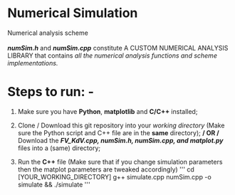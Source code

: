 # Numerical Simulation
Numerical analysis scheme <br><br>
***numSim.h*** and ***numSim.cpp*** constitute A CUSTOM NUMERICAL ANALYSIS LIBRARY that contains _all the numerical analysis functions and scheme implementations._

# Steps to run: -
  1. Make sure you have **Python**, **matplotlib** and **C/C++** installed;
     
  2. Clone / Download this git repository into your _working directory_ (Make sure the Python script and C++ file are in the **same** directory);  **/ OR /**  Download the _**FV_KdV.cpp, numSim.h, numSim.cpp, and matplot.py**_ files into a (same) directory;
    
  3. Run the **C++** file (Make sure that if you change simulation parameters then the matplot parameters are tweaked accordingly)
'''
cd [YOUR_WORKING_DIRECTORY]
g++ simulate.cpp numSim.cpp -o simulate && ./simulate
'''
